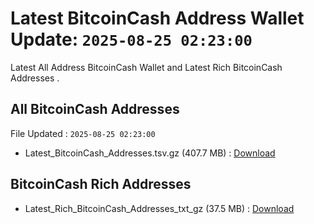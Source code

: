 # Latest BitcoinCash Address Wallet Update: `2025-08-25 02:23:00`

Latest All Address BitcoinCash Wallet and Latest Rich BitcoinCash Addresses .

## All BitcoinCash Addresses

File Updated : `2025-08-25 02:23:00`

- Latest_BitcoinCash_Addresses.tsv.gz (407.7 MB) : [Download](https://github.com/Pymmdrza/Rich-Address-Wallet/releases/tag/BitcoinCash)

## BitcoinCash Rich Addresses

- Latest_Rich_BitcoinCash_Addresses_txt_gz (37.5 MB) : [Download](https://github.com/Pymmdrza/Rich-Address-Wallet/releases/tag/BitcoinCash)
